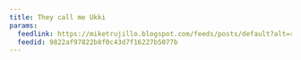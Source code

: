 ```yaml
---
title: They call me Ukki
params:
  feedlink: https://miketrujillo.blogspot.com/feeds/posts/default?alt=rss
  feedid: 9822af97822b8f0c43d7f16227b5077b
---
```

